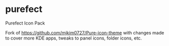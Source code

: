 # purefect
Purefect Icon Pack

Fork of https://github.com/mjkim0727/Pure-icon-theme with changes made to cover more KDE apps, tweaks to panel icons, folder icons, etc.

